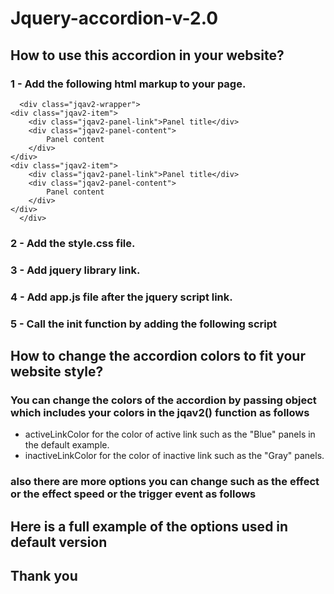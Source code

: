 # Jquery-accordion-v-2.0

## How to use this accordion in your website?

### 1 - Add the following html markup to your page.

      <div class="jqav2-wrapper">
	<div class="jqav2-item">
		<div class="jqav2-panel-link">Panel title</div>
		<div class="jqav2-panel-content">
			Panel content
		</div>			
	</div>		
	<div class="jqav2-item">
		<div class="jqav2-panel-link">Panel title</div>
		<div class="jqav2-panel-content">
			Panel content
		</div>			
	</div>
      </div>

### 2 - Add the style.css file.

### 3 - Add jquery library link.

### 4 - Add app.js file after the jquery script link.

### 5 - Call the init function by adding the following script

<script>
	window.jqav2();
</script>

## How to change the accordion colors to fit your website style?

### You can change the colors of the accordion by passing object which includes your colors in the jqav2() function as follows

<script>
	window.jqav2({
		activeLinkColor:'Put your color here',
		inactiveLinkColor:'Put your color here'
	});
</script>

- activeLinkColor for the color of active link such as the "Blue" panels in the default example.
- inactiveLinkColor for the color of inactive link such as the "Gray" panels.

### also there are more options you can change such as the effect or the effect speed or the trigger event as follows

<script>
	window.jqav2({
		openEffect:'slideDown',
		closeEffect:'slideUp',
		event:'click',
		speed:300
	});
</script>

## Here is a full example of the options used in default version

<script>
	window.jqav2({
		openEffect:'slideDown',
		closeEffect:'slideUp',
		event:'click',
		speed:300,
		activeLinkColor:'#3399FF',
		inactiveLinkColor:'#777777'
	});
</script>

## Thank you
